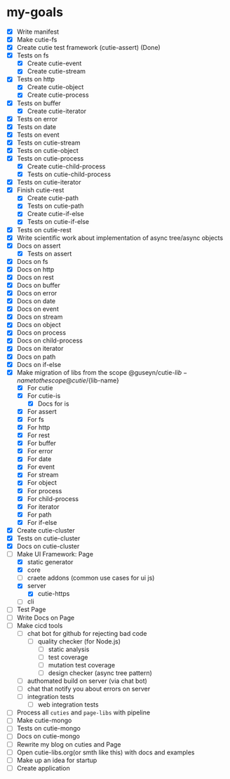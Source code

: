 # my-goals
- [x] Write manifest
- [x] Make cutie-fs
- [x] Create cutie test framework (cutie-assert) (Done)
- [x] Tests on fs
  - [x] Create cutie-event
  - [x] Create cutie-stream
- [x] Tests on http
  - [x] Create cutie-object
  - [x] Create cutie-process
- [x] Tests on buffer
  - [x] Create cutie-iterator
- [x] Tests on error
- [x] Tests on date
- [x] Tests on event
- [x] Tests on cutie-stream
- [x] Tests on cutie-object
- [x] Tests on cutie-process
  - [x] Create cutie-child-process
  - [x] Tests on cutie-child-process
- [x] Tests on cutie-iterator
- [x] Finish cutie-rest
  - [x] Create cutie-path
  - [x] Tests on cutie-path
  - [x] Create cutie-if-else
  - [x] Tests on cutie-if-else
- [x] Tests on cutie-rest
- [x] Write scientific work about implementation of async tree/async objects
- [x] Docs on assert
  - [x] Tests on assert
- [x] Docs on fs
- [x] Docs on http
- [x] Docs on rest
- [x] Docs on buffer
- [x] Docs on error
- [x] Docs on date
- [x] Docs on event
- [x] Docs on stream
- [x] Docs on object
- [x] Docs on process
- [x] Docs on child-process
- [x] Docs on iterator
- [x] Docs on path
- [x] Docs on if-else 
- [x] Make migration of libs from the scope @guseyn/cutie-${lib-name} to the scope @cutie/${lib-name}
  - [x] For cutie
  - [x] For cutie-is
    - [x] Docs for is
  - [x] For assert
  - [x] For fs
  - [x] For http
  - [x] For rest
  - [x] For buffer
  - [x] For error
  - [x] For date
  - [x] For event
  - [x] For stream
  - [x] For object
  - [x] For process
  - [x] For child-process
  - [x] For iterator
  - [x] For path
  - [x] For if-else 
- [x] Create cutie-cluster
- [x] Tests on cutie-cluster
- [x] Docs on cutie-cluster
- [ ] Make UI Framework: Page
  - [x] static generator
  - [x] core
  - [ ] craete addons (common use cases for ui js)
  - [x] server
    - [x] cutie-https
  - [ ] cli
- [ ] Test Page
- [ ] Write Docs on Page
- [ ] Make cicd tools
  - [ ] chat bot for github for rejecting bad code
    - [ ] quality checker (for Node.js)
      - [ ] static analysis
      - [ ] test coverage
      - [ ] mutation test coverage
      - [ ] design checker (async tree pattern)
  - [ ] authomated build on server (via chat bot)
  - [ ] chat that notify you about errors on server
  - [ ] integration tests
    - [ ] web integration tests
- [ ] Process all `cuties` and `page-libs` with pipeline
- [ ] Make cutie-mongo 
- [ ] Tests on cutie-mongo 
- [ ] Docs on cutie-mongo 
- [ ] Rewrite my blog on cuties and Page
- [ ] Open cutie-libs.org(or smth like this) with docs and examples
- [ ] Make up an idea for startup
- [ ] Create application
